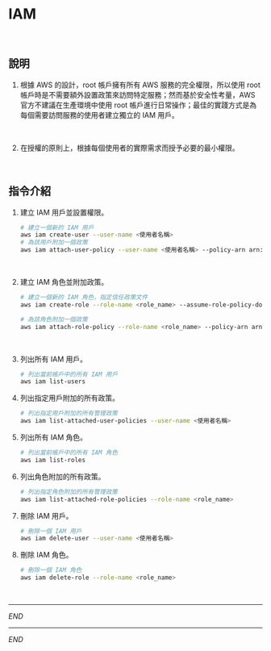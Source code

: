 # IAM

<br>

## 說明

1. 根據 AWS 的設計，root 帳戶擁有所有 AWS 服務的完全權限，所以使用 root 帳戶時是不需要額外設置政策來訪問特定服務；然而基於安全性考量，AWS 官方不建議在生產環境中使用 root 帳戶進行日常操作；最佳的實踐方式是為每個需要訪問服務的使用者建立獨立的 IAM 用戶。

<br>

2. 在授權的原則上，根據每個使用者的實際需求而授予必要的最小權限。

<br>

## 指令介紹

1. 建立 IAM 用戶並設置權限。

    ```bash
    # 建立一個新的 IAM 用戶
    aws iam create-user --user-name <使用者名稱>
    # 為該用戶附加一個政策
    aws iam attach-user-policy --user-name <使用者名稱> --policy-arn arn:aws:iam::aws:policy/<policy_name>
    ```

<br>

2. 建立 IAM 角色並附加政策。

    ```bash
    # 建立一個新的 IAM 角色，指定信任政策文件
    aws iam create-role --role-name <role_name> --assume-role-policy-document file://trust-policy.json

    # 為該角色附加一個政策
    aws iam attach-role-policy --role-name <role_name> --policy-arn arn:aws:iam::aws:policy/<policy_name>
    ```

<br>

3. 列出所有 IAM 用戶。

    ```bash
    # 列出當前帳戶中的所有 IAM 用戶
    aws iam list-users
    ```

4. 列出指定用戶附加的所有政策。

    ```bash
    # 列出指定用戶附加的所有管理政策
    aws iam list-attached-user-policies --user-name <使用者名稱>
    ```

5. 列出所有 IAM 角色。

    ```bash
    # 列出當前帳戶中的所有 IAM 角色
    aws iam list-roles
    ```

6. 列出角色附加的所有政策。

    ```bash
    # 列出指定角色附加的所有管理政策
    aws iam list-attached-role-policies --role-name <role_name>
    ```

7. 刪除 IAM 用戶。

    ```bash
    # 刪除一個 IAM 用戶
    aws iam delete-user --user-name <使用者名稱>
    ```

8. 刪除 IAM 角色。

    ```bash
    # 刪除一個 IAM 角色
    aws iam delete-role --role-name <role_name>
    ```

<br>

___

_END_


___

_END_